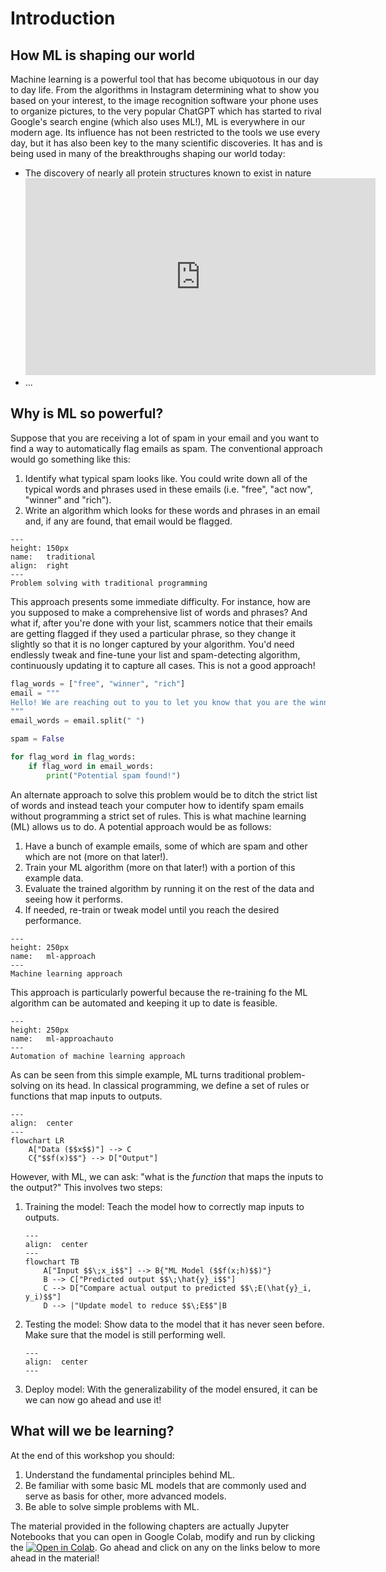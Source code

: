 # Introduction

## How ML is shaping our world

Machine learning is a powerful tool that has become ubiquotous in our day to day life. From the algorithms in Instagram determining what to show you based on your interest, to the image recognition software your phone uses to organize pictures, to the very popular ChatGPT which has started to rival Google's search engine (which also uses ML!), ML is everywhere in our modern age. Its influence has not been restricted to the tools we use every day, but it has also been key to the many scientific discoveries. It has and is being used in many of the breakthroughs shaping our world today:
- The discovery of nearly all protein structures known to exist in nature
    <iframe width="560" height="315" src="https://www.youtube.com/embed/P_fHJIYENdI?si=pfYASrubrLsECICF" title="YouTube video player" frameborder="0" allow="accelerometer; autoplay; clipboard-write; encrypted-media; gyroscope; picture-in-picture; web-share" referrerpolicy="strict-origin-when-cross-origin" allowfullscreen></iframe>
- ...


## Why is ML so powerful?

Suppose that you are receiving a lot of spam in your email and you want to find a way to automatically flag emails as spam. The conventional approach would go something like this:

1. Identify what typical spam looks like. You could write down all of the typical words and phrases used in these emails (i.e. "free", "act now", "winner" and "rich").
2. Write an algorithm which looks for these words and phrases in an email and, if any are found, that email would be flagged.

```{figure} images/traditional.png
---
height: 150px
name:   traditional
align:  right
---
Problem solving with traditional programming
```

This approach presents some immediate difficulty. For instance, how are you supposed to make a comprehensive list of words and phrases? And what if, after you're done with your list, scammers notice that their emails are getting flagged if they used a particular phrase, so they change it slightly so that it is no longer captured by your algorithm. You'd need endlessly tweak and fine-tune your list and spam-detecting algorithm, continuously updating it to capture all cases. This is not a good approach!

```python
flag_words = ["free", "winner", "rich"]
email = """
Hello! We are reaching out to you to let you know that you are the winner of a free car! Act now, because another person might claim it before you do!
"""
email_words = email.split(" ")

spam = False

for flag_word in flag_words:
    if flag_word in email_words:
        print("Potential spam found!")
```

An alternate approach to solve this problem would be to ditch the strict list of words and instead teach your computer how to identify spam emails without programming a strict set of rules. This is what machine learning (ML) allows us to do. A potential approach would be as follows:
1. Have a bunch of example emails, some of which are spam and other which are not (more on that later!).
2. Train your ML algorithm (more on that later!) with a portion of this example data.
3. Evaluate the trained algorithm by running it on the rest of the data and seeing how it performs.
4. If needed, re-train or tweak model until you reach the desired performance.

```{figure} images/mlapproach.png
---
height: 250px
name:   ml-approach
---
Machine learning approach
```

This approach is particularly powerful because the re-training fo the ML algorithm can be automated and keeping it up to date is feasible.

```{figure} images/mlapproachauto.png
---
height: 250px
name:   ml-approachauto
---
Automation of machine learning approach
```

As can be seen from this simple example, ML turns traditional problem-solving on its head. In classical programming, we define a set of rules or functions that map inputs to outputs.

```{mermaid}
---
align:  center
---
flowchart LR
    A["Data ($$x$$)"] --> C
    C{"$$f(x)$$"} --> D["Output"]
```

However, with ML, we can ask: "what is the *function* that maps the inputs to the output?" This involves two steps:
1. Training the model: Teach the model how to correctly map inputs to outputs.
    ```{mermaid}
    ---
    align:  center
    ---
    flowchart TB
        A["Input $$\;x_i$$"] --> B{"ML Model ($$f(x;h)$$)"}
        B --> C["Predicted output $$\;\hat{y}_i$$"]
        C --> D["Compare actual output to predicted $$\;E(\hat{y}_i, y_i)$$"]
        D --> |"Update model to reduce $$\;E$$"|B
    ```
2. Testing the model: Show data to the model that it has never seen before. Make sure that the model is still performing well.
    ```{mermaid}
    ---
    align:  center
    ---

    ```
3. Deploy model: With the generalizability of the model ensured, it can be we can now go ahead and use it!

## What will we be learning?

At the end of this workshop you should:

1. Understand the fundamental principles behind ML.
2. Be familiar with some basic ML models that are commonly used and serve as basis for other, more advanced models.
3. Be able to solve simple problems with ML.

The material provided in the following chapters are actually Jupyter Notebooks that you can open in Google Colab, modify and run by clicking the [![Open in Colab](https://colab.research.google.com/assets/colab-badge.svg)](https://youtu.be/SWkMYO9V_-k?si=_LqIOmEichwVLkz_). Go ahead and click on any on the links below to more ahead in the material! 

```{tableofcontents}
```
